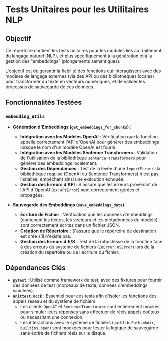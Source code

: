 # Tests Unitaires pour les Utilitaires NLP

## Objectif

Ce répertoire contient les tests unitaires pour les modules liés au traitement du langage naturel (NLP), et plus spécifiquement à la génération et à la gestion des "embeddings" (plongements sémantiques).

L'objectif est de garantir la fiabilité des fonctions qui interagissent avec des modèles de langage externes (via des API ou des bibliothèques locales) pour transformer du texte en vecteurs numériques, et de valider les processus de sauvegarde de ces données.

## Fonctionnalités Testées

### `embedding_utils`

-   **Génération d'Embeddings (`get_embeddings_for_chunks`)** :
    -   **Intégration avec les Modèles OpenAI** : Vérification que la fonction appelle correctement l'API d'OpenAI pour générer des embeddings lorsque le nom d'un modèle OpenAI est fourni.
    -   **Intégration avec les Modèles Sentence Transformers** : Validation de l'utilisation de la bibliothèque `sentence-transformers` pour générer des embeddings localement.
    -   **Gestion des Dépendances** : Test de la levée d'une `ImportError` si la bibliothèque requise (OpenAI ou Sentence Transformers) n'est pas installée, empêchant ainsi une exécution échouée.
    -   **Gestion des Erreurs d'API** : S'assure que les erreurs provenant de l'API d'OpenAI (ex: `APIError`) sont correctement gérées et propagées.

-   **Sauvegarde des Embeddings (`save_embeddings_data`)** :
    -   **Écriture de Fichier** : Vérification que les données d'embeddings (contenant les textes, les vecteurs et les métadonnées du modèle) sont correctement écrites dans un fichier JSON.
    -   **Création de Répertoire** : S'assure que le répertoire de destination est créé s'il n'existe pas.
    -   **Gestion des Erreurs d'E/S** : Test de la robustesse de la fonction face à des erreurs du système de fichiers (`IOError`, `OSError`) lors de la création du répertoire ou de l'écriture du fichier.

## Dépendances Clés

-   **`pytest`** : Utilisé comme framework de test, avec des fixtures pour fournir des données de test (morceaux de texte, données d'embeddings simulées).
-   **`unittest.mock`** : Essentiel pour ces tests afin d'isoler les fonctions des appels réseau et du système de fichiers.
    -   Les clients `OpenAI` et `SentenceTransformer` sont entièrement mockés pour simuler leurs réponses sans effectuer de réels appels coûteux ou nécessitant une connexion.
    -   Les interactions avec le système de fichiers (`pathlib.Path.mkdir`, `builtins.open`) sont mockées pour tester la logique de sauvegarde sans écrire de fichiers réels sur le disque.
